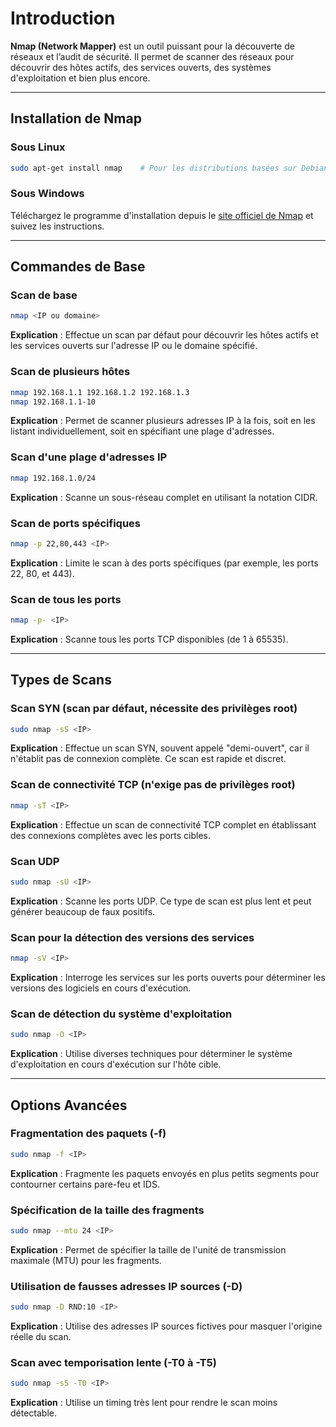 # Introduction

**Nmap (Network Mapper)** est un outil puissant pour la découverte de réseaux et l’audit de sécurité. Il permet de scanner des réseaux pour découvrir des hôtes actifs, des services ouverts, des systèmes d'exploitation et bien plus encore.

---

## Installation de Nmap

### Sous Linux
```bash
sudo apt-get install nmap    # Pour les distributions basées sur Debian/Ubuntu
```

### Sous Windows
Téléchargez le programme d'installation depuis le [site officiel de Nmap](https://nmap.org/download.html) et suivez les instructions.

---

## Commandes de Base

### Scan de base
```bash
nmap <IP ou domaine>
```
**Explication** : Effectue un scan par défaut pour découvrir les hôtes actifs et les services ouverts sur l'adresse IP ou le domaine spécifié.

### Scan de plusieurs hôtes
```bash
nmap 192.168.1.1 192.168.1.2 192.168.1.3
nmap 192.168.1.1-10
```
**Explication** : Permet de scanner plusieurs adresses IP à la fois, soit en les listant individuellement, soit en spécifiant une plage d'adresses.

### Scan d'une plage d'adresses IP
```bash
nmap 192.168.1.0/24
```
**Explication** : Scanne un sous-réseau complet en utilisant la notation CIDR.

### Scan de ports spécifiques
```bash
nmap -p 22,80,443 <IP>
```
**Explication** : Limite le scan à des ports spécifiques (par exemple, les ports 22, 80, et 443).

### Scan de tous les ports
```bash
nmap -p- <IP>
```
**Explication** : Scanne tous les ports TCP disponibles (de 1 à 65535).

---

## Types de Scans

### Scan SYN (scan par défaut, nécessite des privilèges root)
```bash
sudo nmap -sS <IP>
```
**Explication** : Effectue un scan SYN, souvent appelé "demi-ouvert", car il n'établit pas de connexion complète. Ce scan est rapide et discret.

### Scan de connectivité TCP (n'exige pas de privilèges root)
```bash
nmap -sT <IP>
```
**Explication** : Effectue un scan de connectivité TCP complet en établissant des connexions complètes avec les ports cibles.

### Scan UDP
```bash
sudo nmap -sU <IP>
```
**Explication** : Scanne les ports UDP. Ce type de scan est plus lent et peut générer beaucoup de faux positifs.

### Scan pour la détection des versions des services
```bash
nmap -sV <IP>
```
**Explication** : Interroge les services sur les ports ouverts pour déterminer les versions des logiciels en cours d'exécution.

### Scan de détection du système d'exploitation
```bash
sudo nmap -O <IP>
```
**Explication** : Utilise diverses techniques pour déterminer le système d'exploitation en cours d'exécution sur l'hôte cible.

---

## Options Avancées

### Fragmentation des paquets (-f)
```bash
sudo nmap -f <IP>
```
**Explication** : Fragmente les paquets envoyés en plus petits segments pour contourner certains pare-feu et IDS.

### Spécification de la taille des fragments
```bash
sudo nmap --mtu 24 <IP>
```
**Explication** : Permet de spécifier la taille de l'unité de transmission maximale (MTU) pour les fragments.

### Utilisation de fausses adresses IP sources (-D)
```bash
sudo nmap -D RND:10 <IP>
```
**Explication** : Utilise des adresses IP sources fictives pour masquer l'origine réelle du scan.

### Scan avec temporisation lente (-T0 à -T5)
```bash
sudo nmap -sS -T0 <IP>
```
**Explication** : Utilise un timing très lent pour rendre le scan moins détectable.

